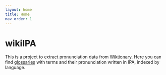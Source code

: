 ```yaml
---
layout: home
title: Home
nav_order: 1
---
```


# wikiIPA

This is a project to extract pronunciation data from [Wiktionary](https://www.wiktionary.org). Here you can find [glossaries](glossaries/) with terms and their pronunciation written in IPA, indexed by language.